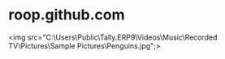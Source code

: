 # roop.github.com
 <img src="C:\Users\Public\Tally.ERP9\Videos\Music\Recorded TV\Pictures\Sample Pictures\Penguins.jpg";>

